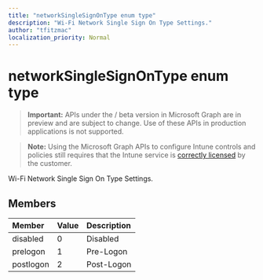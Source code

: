 ```yaml
---
title: "networkSingleSignOnType enum type"
description: "Wi-Fi Network Single Sign On Type Settings."
author: "tfitzmac"
localization_priority: Normal
---
```


# networkSingleSignOnType enum type

> **Important:** APIs under the / beta version in Microsoft Graph are in preview and are subject to change. Use of these APIs in production applications is not supported.

> **Note:** Using the Microsoft Graph APIs to configure Intune controls and policies still requires that the Intune service is [correctly licensed](https://go.microsoft.com/fwlink/?linkid=839381) by the customer.

Wi-Fi Network Single Sign On Type Settings.
## Members
|Member|Value|Description|
|:---|:---|:---|
|disabled|0|Disabled|
|prelogon|1|Pre-Logon|
|postlogon|2|Post-Logon|





